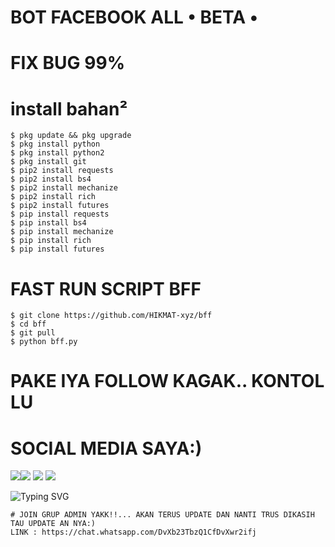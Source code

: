 # BOT FACEBOOK ALL • BETA •

# FIX BUG 99%

# install bahan²

```
$ pkg update && pkg upgrade
$ pkg install python
$ pkg install python2
$ pkg install git
$ pip2 install requests
$ pip2 install bs4
$ pip2 install mechanize
$ pip2 install rich
$ pip2 install futures
$ pip install requests
$ pip install bs4
$ pip install mechanize
$ pip install rich
$ pip install futures
```
# FAST RUN SCRIPT BFF

```
$ git clone https://github.com/HIKMAT-xyz/bff
$ cd bff
$ git pull
$ python bff.py
```
# PAKE IYA FOLLOW KAGAK.. KONTOL LU

# SOCIAL MEDIA SAYA:) 
[![](https://img.shields.io/badge/Github-black?logo=Github&logoColor=black&labelColor=white)](https://github.com/HIKMAT-xyz)[![](https://img.shields.io/badge/Facebook-blue?logo=Facebook&logoColor=blue&labelColor=white)](https://www.facebook.com/shopa.nenk.io)
[![](https://img.shields.io/badge/Instagram-red?logo=Instagram&logoColor=red&labelColor=white)](https://www.instagram.com/hikmatxf) [![](https://img.shields.io/badge/Whatsapp-CHAT-red?logo=Whatsapp&logoColor=Brightgreen&labelColor=white)](https://wa.me/6282115413282text=Halo+kak+hikmatXD+ganteng)

![Typing SVG](https://readme-typing-svg.herokuapp.com?lines=have+fun+for+script+kami....!+)

```
# JOIN GRUP ADMIN YAKK!!... AKAN TERUS UPDATE DAN NANTI TRUS DIKASIH TAU UPDATE AN NYA:) 
LINK : https://chat.whatsapp.com/DvXb23TbzQ1CfDvXwr2ifj
```
